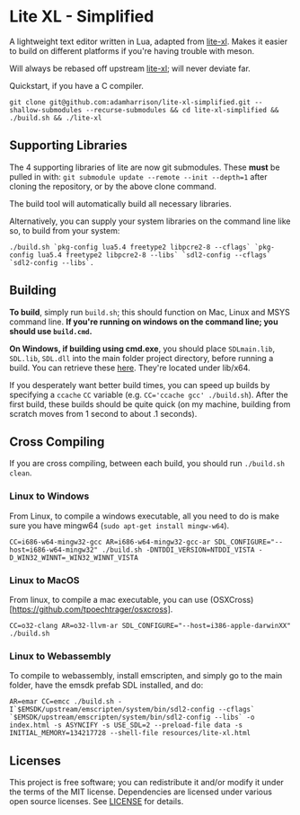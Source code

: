 # Lite XL - Simplified

A lightweight text editor written in Lua, adapted from [lite-xl]. Makes it easier to build
on different platforms if you're having trouble with meson.

Will always be rebased off upstream [lite-xl]; will never deviate far.

Quickstart, if you have a C compiler.

```
git clone git@github.com:adamharrison/lite-xl-simplified.git --shallow-submodules --recurse-submodules && cd lite-xl-simplified && ./build.sh && ./lite-xl
````

## Supporting Libraries

The 4 supporting libraries of lite are now git submodules. These **must** be pulled in with: 
`git submodule update --remote --init --depth=1` after cloning the repository, or by the above clone command.

The build tool will automatically build all necessary libraries.

Alternatively, you can supply your system libraries on the command line like so, to build from your system:

```
./build.sh `pkg-config lua5.4 freetype2 libpcre2-8 --cflags` `pkg-config lua5.4 freetype2 libpcre2-8 --libs` `sdl2-config --cflags` `sdl2-config --libs`.
```

## Building

**To build**, simply run `build.sh`; this should function on Mac, Linux and MSYS command line.
**If you're running on windows on the command line; you should use `build.cmd`.**

**On Windows, if building using cmd.exe**, you should place `SDLmain.lib`, `SDL.lib`,
`SDL.dll` into the main folder project directory, before running a build. You can retrieve
these [here](https://www.libsdl.org/release/SDL2-devel-2.0.16-VC.zip). They're located under
lib/x64.

If you desperately want better build times, you can speed up builds by specifying a `ccache`
`CC` variable (e.g. `CC='ccache gcc' ./build.sh`). After the first build, these builds should
be quite quick (on my machine, building from scratch moves from 1 second to about .1 seconds).

## Cross Compiling

If you are cross compiling, between each build, you should run `./build.sh clean`.

### Linux to Windows

From Linux, to compile a windows executable, all you need to do is make sure you have mingw64 (`sudo apt-get install mingw-w64`).

```
CC=i686-w64-mingw32-gcc AR=i686-w64-mingw32-gcc-ar SDL_CONFIGURE="--host=i686-w64-mingw32" ./build.sh -DNTDDI_VERSION=NTDDI_VISTA -D_WIN32_WINNT=_WIN32_WINNT_VISTA
```

### Linux to MacOS

From linux, to compile a mac executable, you can use (OSXCross)[https://github.com/tpoechtrager/osxcross].

```
CC=o32-clang AR=o32-llvm-ar SDL_CONFIGURE="--host=i386-apple-darwinXX" ./build.sh
```

### Linux to Webassembly

To compile to webassembly, install emscripten, and simply go to the main folder, have the emsdk prefab SDL installed, and do:

```
AR=emar CC=emcc ./build.sh -I`$EMSDK/upstream/emscripten/system/bin/sdl2-config --cflags` `$EMSDK/upstream/emscripten/system/bin/sdl2-config --libs` -o index.html -s ASYNCIFY -s USE_SDL=2 --preload-file data -s INITIAL_MEMORY=134217728 --shell-file resources/lite-xl.html
```

## Licenses

This project is free software; you can redistribute it and/or modify it under
the terms of the MIT license. Dependencies are licensed under various open
source licenses.  See [LICENSE] for details.

[lite-xl]:                    https://github.com/lite-xl/lite-xl
[LICENSE]:                    LICENSE
